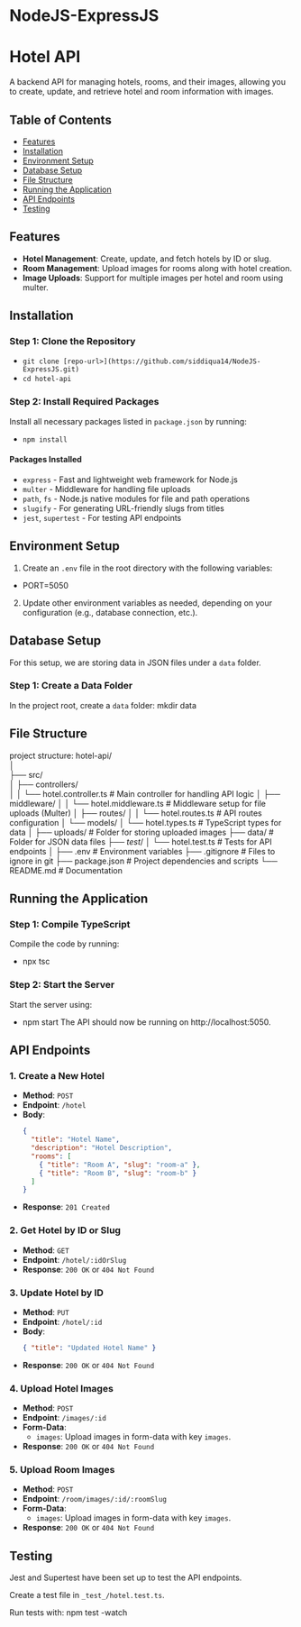 # NodeJS-ExpressJS
# Hotel API

A backend API for managing hotels, rooms, and their images, allowing you to create, update, and retrieve hotel and room information with images.

## Table of Contents
- [Features](#features)
- [Installation](#installation)
- [Environment Setup](#environment-setup)
- [Database Setup](#database-setup)
- [File Structure](#file-structure)
- [Running the Application](#running-the-application)
- [API Endpoints](#api-endpoints)
- [Testing](#testing)

## Features
- **Hotel Management**: Create, update, and fetch hotels by ID or slug.
- **Room Management**: Upload images for rooms along with hotel creation.
- **Image Uploads**: Support for multiple images per hotel and room using multer.
## Installation

### Step 1: Clone the Repository

- `git clone [repo-url>](https://github.com/siddiqua14/NodeJS-ExpressJS.git)`
- `cd hotel-api`

### Step 2: Install Required Packages
Install all necessary packages listed in `package.json` by running:
- `npm install`

#### Packages Installed
- `express` - Fast and lightweight web framework for Node.js
- `multer` - Middleware for handling file uploads
- `path`, `fs` - Node.js native modules for file and path operations
- `slugify` - For generating URL-friendly slugs from titles
- `jest`, `supertest` - For testing API endpoints
## Environment Setup
1. Create an `.env` file in the root directory with the following variables:

- PORT=5050
2. Update other environment variables as needed, depending on your configuration (e.g., database connection, etc.).

## Database Setup
For this setup, we are storing data in JSON files under a `data` folder.
### Step 1: Create a Data Folder
In the project root, create a `data` folder:
mkdir data

## File Structure
project structure:
        hotel-api/ <br>
        │<br>
        ├── src/<br>
        │   ├── controllers/<br>
        │   │   └── hotel.controller.ts       # Main controller for handling API logic
        │   ├── middleware/
        │   │   └── hotel.middleware.ts       # Middleware setup for file uploads (Multer)
        │   ├── routes/
        │   │   └── hotel.routes.ts           # API routes configuration
        │   └── models/
        │       └── hotel.types.ts            # TypeScript types for data
        │
        ├── uploads/                          # Folder for storing uploaded images
        ├── data/                             # Folder for JSON data files
        ├── _test_/
        │   └── hotel.test.ts                 # Tests for API endpoints
        │
        ├── .env                              # Environment variables
        ├── .gitignore                        # Files to ignore in git
        ├── package.json                      # Project dependencies and scripts
        └── README.md                         # Documentation

## Running the Application

### Step 1: Compile TypeScript
Compile the code by running:
- npx tsc
### Step 2: Start the Server
Start the server using:
- npm start 
The API should now be running on http://localhost:5050.

## API Endpoints

### 1. Create a New Hotel
- **Method**: `POST`
- **Endpoint**: `/hotel`
- **Body**:
    ```json
    {
      "title": "Hotel Name",
      "description": "Hotel Description",
      "rooms": [
        { "title": "Room A", "slug": "room-a" },
        { "title": "Room B", "slug": "room-b" }
      ]
    }
    ```
- **Response**: `201 Created`

### 2. Get Hotel by ID or Slug
- **Method**: `GET`
- **Endpoint**: `/hotel/:idOrSlug`
- **Response**: `200 OK` or `404 Not Found`

### 3. Update Hotel by ID
- **Method**: `PUT`
- **Endpoint**: `/hotel/:id`
- **Body**:
    ```json
    { "title": "Updated Hotel Name" }
    ```
- **Response**: `200 OK` or `404 Not Found`

### 4. Upload Hotel Images
- **Method**: `POST`
- **Endpoint**: `/images/:id`
- **Form-Data**:
    - `images`: Upload images in form-data with key `images`.
- **Response**: `200 OK` or `404 Not Found`

### 5. Upload Room Images
- **Method**: `POST`
- **Endpoint**: `/room/images/:id/:roomSlug`
- **Form-Data**:
    - `images`: Upload images in form-data with key `images`.
- **Response**: `200 OK` or `404 Not Found`
## Testing
Jest and Supertest have been set up to test the API endpoints.

Create a test file in `_test_/hotel.test.ts`.

Run tests with:
npm test -watch